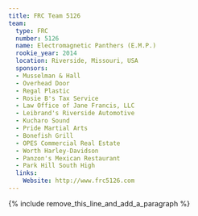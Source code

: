 ```yaml
---
title: FRC Team 5126
team:
  type: FRC
  number: 5126
  name: Electromagnetic Panthers (E.M.P.)
  rookie_year: 2014
  location: Riverside, Missouri, USA
  sponsors:
  - Musselman & Hall
  - Overhead Door
  - Regal Plastic
  - Rosie B's Tax Service
  - Law Office of Jane Francis, LLC
  - Leibrand's Riverside Automotive
  - Kucharo Sound
  - Pride Martial Arts
  - Bonefish Grill
  - OPES Commercial Real Estate
  - Worth Harley-Davidson
  - Panzon's Mexican Restaurant
  - Park Hill South High
  links:
    Website: http://www.frc5126.com
---
```


{% include remove_this_line_and_add_a_paragraph %}
